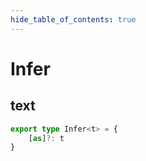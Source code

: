 ```yaml
---
hide_table_of_contents: true
---
```


# Infer

## text

```ts
export type Infer<t> = {
    [as]?: t
}
```
